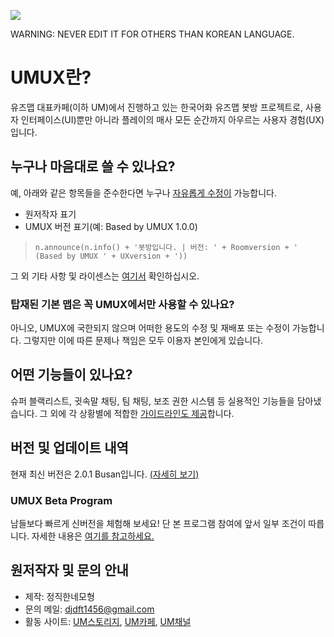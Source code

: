 ![](https://cafeptthumb-phinf.pstatic.net/MjAxOTA5MjFfOSAg/MDAxNTY5MDc1ODk0Mjc3._sMLIst6XK7XoZo-cxRl9zTt83-lCIELbtToC2K6uCIg.dE79B7SXAA6lvrfPUwvhosY1Ibawsl_kaKymLvwibXsg.PNG/UMUX_BANNER.png?type=w740)

WARNING: NEVER EDIT IT FOR OTHERS THAN KOREAN LANGUAGE.
# UMUX란?
유즈맵 대표카페(이하 UM)에서 진행하고 있는 한국어화 유즈맵 봇방 프로젝트로,
사용자 인터페이스(UI)뿐만 아니라 플레이의 매사 모든 순간까지 아우르는 사용자 경험(UX)입니다.

## 누구나 마음대로 쓸 수 있나요?
예, 아래와 같은 항목들을 준수한다면 누구나 [자유롭게 수정이](https://github.com/HonestSquare/UMUX/blob/master/2.0%20BUSAN/UMUX%20BOT(2.0.0%20BUSAN).js) 가능합니다.
- 원저작자 표기
- UMUX 버전 표기(예: Based by UMUX 1.0.0)
> `n.announce(n.info() + '봇방입니다. | 버전: ' + Roomversion + ' (Based by UMUX ' + UXversion + '))`

그 외 기타 사항 및 라이센스는 [여기서](https://github.com/HonestSquare/UMUX/blob/master/LICENCE) 확인하십시오.

### 탑재된 기본 맵은 꼭 UMUX에서만 사용할 수 있나요?
아니오, UMUX에 국한되지 않으며 어떠한 용도의 수정 및 재배포 또는 수정이 가능합니다.
그렇지만 이에 따른 문제나 책임은 모두 이용자 본인에게 있습니다.

## 어떤 기능들이 있나요?
슈퍼 블랙리스트, 귓속말 채팅, 팀 채팅, 보조 권한 시스템 등 실용적인 기능들을 담아냈습니다.
그 외에 각 상황별에 적합한 [가이드라인도 제공](https://github.com/HonestSquare/UMUX/wiki/UMUX-User-Guidelines)합니다.

## 버전 및 업데이트 내역
현재 최신 버전은 2.0.1 Busan입니다.
[(자세히 보기)](https://github.com/HonestSquare/UMUX/wiki/UMUX-Updates-&-Versions)

### UMUX Beta Program
남들보다 빠르게 신버전을 체험해 보세요!
단 본 프로그램 참여에 앞서 일부 조건이 따릅니다.
자세한 내용은 [여기를 참고하세요.](https://github.com/HonestSquare/UMUX/wiki/UMUX-Beta-Program)

## 원저작자 및 문의 안내
- 제작: 정직한네모형
- 문의 메일: djdft1456@gmail.com
- 활동 사이트: 
[UM스토리지](https://haxballusemapstorage.wixsite.com/haxball), 
[UM카페](https://cafe.naver.com/usemapmakerno1),
[UM채널](https://www.youtube.com/channel/UC0wGoPrwTGd5jTgayjfmeFA?view_as=subscriber)
